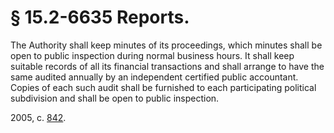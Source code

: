 # § 15.2-6635 Reports.

<p>The Authority shall keep minutes of its proceedings, which minutes shall be open to public inspection during normal business hours. It shall keep suitable records of all its financial transactions and shall arrange to have the same audited annually by an independent certified public accountant. Copies of each such audit shall be furnished to each participating political subdivision and shall be open to public inspection.</p><p>2005, c. <a href='http://lis.virginia.gov/cgi-bin/legp604.exe?051+ful+CHAP0842'>842</a>.</p>